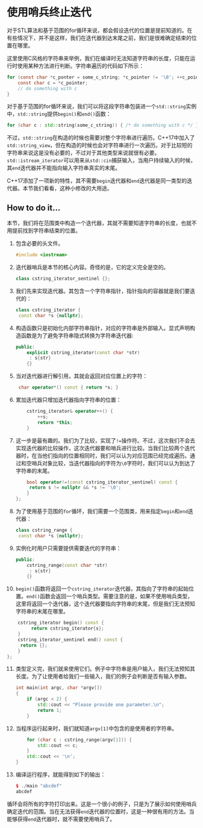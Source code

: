 # 使用哨兵终止迭代

对于STL算法和基于范围的for循环来说，都会假设迭代的位置是提前知道的。在有些情况下，并不是这样，我们在迭代器到达末尾之前，我们是很难确定结束的位置在哪里。

这里使用C风格的字符串来举例，我们在编译时无法知道字符串的长度，只能在运行时使用某种方法进行判断。字符串遍历的代码如下所示：

```c
for (const char *c_ponter = some_c_string; *c_pointer != '\0'; ++c_pointer) {
    const char c = *c_pointer;
    // do something with c
}
```

对于基于范围的for循环来说，我们可以将这段字符串包装进一个`std::string`实例中，`std::string`提供`begin()`和`end()`函数：

```c++
for (char c : std::string(some_c_string)) { /* do something with c */ }
```

不过，`std::string`在构造的时候也需要对整个字符串进行遍历。C++17中加入了`std::string_view`，但在构造的时候也会对字符串进行一次遍历。对于比较短的字符串来说这是没有必要的，不过对于其他类型来说就很有必要。`std::istream_iterator`可以用来从`std::cin`捕获输入，当用户持续输入的时候，其`end`迭代器并不能指向输入字符串真实的末尾。

C++17添加了一项新的特性，其不需要`begin`迭代器和`end`迭代器是同一类型的迭代器。本节我们看看，这种小修改的大用途。

## How to do it...

本节，我们将在范围类中构造一个迭代器，其就不需要知道字符串的长度，也就不用提前找到字符串结束的位置。

1. 包含必要的头文件。

   ```c++
   #include <iostream> 
   ```

2. 迭代器哨兵是本节的核心内容。奇怪的是，它的定义完全是空的。

   ```c++
   class cstring_iterator_sentinel {};
   ```

3. 我们先来实现迭代器。其包含一个字符串指针，指针指向的容器就是我们要迭代的：

   ```c++
   class cstring_iterator {
   	const char *s {nullptr};
   ```

4. 构造函数只是初始化内部字符串指针，对应的字符串是外部输入。显式声明构造函数是为了避免字符串隐式转换为字符串迭代器:

   ```c++
   public:
       explicit cstring_iterator(const char *str)
       	: s{str}
       {}
   ```

5. 当对迭代器进行解引用，其就会返回对应位置上的字符：

   ```c++
   	char operator*() const { return *s; }
   ```

6. 累加迭代器只增加迭代器指向字符串的位置：

   ```c++
       cstring_iterator& operator++() {
           ++s;
           return *this;
       }
   ```

7. 这一步是最有趣的。我们为了比较，实现了`!=`操作符。不过，这次我们不会去实现迭代器的比较操作，这次迭代器要和哨兵进行比较。当我们比较两个迭代器时，在当他们指向的位置相同时，我们可以认为对应范围已经完成遍历。通过和空哨兵对象比较，当迭代器指向的字符为`\0`字符时，我们可以认为到达了字符串的末尾。

   ```c++
       bool operator!=(const cstring_iterator_sentinel) const {
       	return s != nullptr && *s != '\0';
       }
   };
   ```

8. 为了使用基于范围的`for`循环，我们需要一个范围类，用来指定`begin`和`end`迭代器：

   ```c++ 
   class cstring_range {
   	const char *s {nullptr};
   ```

9. 实例化时用户只需要提供需要迭代的字符串：

   ```c++
   public:
       cstring_range(const char *str)
       	: s{str}
       {}
   ```

10. `begin()`函数将返回一个`cstring_iterator`迭代器，其指向了字符串的起始位置。`end()`函数会返回一个哨兵类型。需要注意的是，如果不使用哨兵类型，这里将返回一个迭代器，这个迭代器要指向字符串的末尾，但是我们无法预知字符串的末尾在哪里。

   ```c++
       cstring_iterator begin() const {
      		return cstring_iterator{s};
       }
       cstring_iterator_sentinel end() const {
       	return {};
       }
   };
   ```

11. 类型定义完，我们就来使用它们。例子中字符串是用户输入，我们无法预知其长度。为了让使用者给我们一些输入，我们的例子会判断是否有输入参数。

    ```c++
    int main(int argc, char *argv[])
    {
        if (argc < 2) {
            std::cout << "Please provide one parameter.\n";
            return 1;
        }
    ```

12. 当程序运行起来时，我们就知道`argv[1]`中包含的是使用者的字符串。

    ```c++
        for (char c : cstring_range(argv[1])) {
        	std::cout << c;
        }
        std::cout << '\n';
    } 
    ```

13. 编译运行程序，就能得到如下的输出：

    ```c++
    $ ./main "abcdef"
    abcdef
    ```

循环会将所有的字符打印出来。这是一个很小的例子，只是为了展示如何使用哨兵确定迭代的范围。当在无法获得`end`迭代器的位置时，这是一种很有用的方法。当能够获得`end`迭代器时，就不需要使用哨兵了。